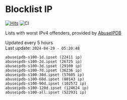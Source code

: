 # Blocklist IP

[![Hits](https://hits.seeyoufarm.com/api/count/incr/badge.svg?url=https%3A%2F%2Fgithub.com%2Fborestad%2Fblocklist-ip%2F&count_bg=%2379C83D&title_bg=%23555555&icon=&icon_color=%23E7E7E7&title=hits&edge_flat=false)](https://hits.seeyoufarm.com)  ![CI](https://img.shields.io/github/workflow/status/borestad/blocklist-ip/CI?style=flat-square)

Lists with worst IPv4 offenders, provided by [AbuseIPDB](https://www.abuseipdb.com/)

<!-- FOOTER-PLACEHOLDER -->
Updated every 5 hours<br>
Last update: `2024-04-29 - 05:20:48`
```
abuseipdb-s100-1d.ipset (22411 ip)
abuseipdb-s100-2d.ipset (26725 ip)
abuseipdb-s100-3d.ipset (29109 ip)
abuseipdb-s100-7d.ipset (36236 ip)
abuseipdb-s100-30d.ipset (57605 ip)
abuseipdb-s100-60d.ipset (80143 ip)
abuseipdb-s100-90d.ipset (102572 ip)
abuseipdb-s100-120d.ipset (124624 ip)
abuseipdb-s100-all.ipset (522931 ip)
```
